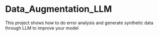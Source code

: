 # Data_Augmentation_LLM
This project shows how to do error analysis and generate synthetic data through LLM to improve your model
